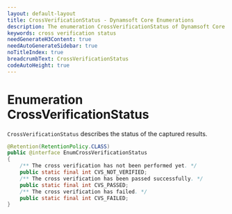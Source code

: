 ```yaml
---
layout: default-layout
title: CrossVerificationStatus - Dynamsoft Core Enumerations
description: The enumeration CrossVerificationStatus of Dynamsoft Core describes the status of the captured results.
keywords: cross verification status
needGenerateH3Content: true
needAutoGenerateSidebar: true
noTitleIndex: true
breadcrumbText: CrossVerificationStatus
codeAutoHeight: true
---
```


# Enumeration CrossVerificationStatus

`CrossVerificationStatus` describes the status of the captured results.

```java
@Retention(RetentionPolicy.CLASS)
public @interface EnumCrossVerificationStatus
{
    /** The cross verification has not been performed yet. */
    public static final int CVS_NOT_VERIFIED;
    /** The cross verification has been passed successfully. */
    public static final int CVS_PASSED;
    /** The cross verification has failed. */
    public static final int CVS_FAILED;
}
```
